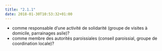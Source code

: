 ```yaml
---
title: "2.1.1"
date: 2018-01-30T10:53:32+01:00
---
```


- comme responsable d’une activité de solidarité (groupe de visites à domicile, parrainages asile)?
- comme membre des autorités paroissiales (conseil paroissial, groupe de coordination locale)?
